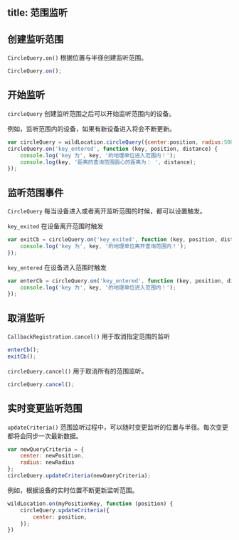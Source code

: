 title: 范围监听
---


## 创建监听范围
`CircleQuery.on()`  根据位置与半径创建监听范围。


```javascript
CircleQuery.on();
```
## 开始监听

`circleQuery` 创建监听范围之后可以开始监听范围内的设备。

例如，监听范围内的设备，如果有新设备进入将会不断更新。

```javascript
var circleQuery = wildLocation.circleQuery({center:position, radius:500});
circleQuery.on('key_entered', function (key, position, distance) {
    console.log('key 为', key, '的地理单位进入范围内！');
    console.log(key, '距离的查询范围圆心的距离为： ', distance);
});
```



## 监听范围事件

`CircleQuery` 每当设备进入或者离开监听范围的时候，都可以设置触发。

`key_exited` 在设备离开范围时触发

```javascript
var exitCb = circleQuery.on('key_exited', function (key, position, distance) {
    console.log('key 为', key, '的地理单位离开查询范围内！');
});

```

`key_entered` 在设备进入范围时触发

```javascript
var enterCb = circleQuery.on('key_entered', function (key, position, distance) {
    console.log('key 为', key, '的地理单位进入范围内！');
});

```

## 取消监听

`CallbackRegistration.cancel()` 用于取消指定范围的监听

```javascript
enterCb();
exitCb();
```

`circleQuery.cancel()` 用于取消所有的范围监听。

```javascript
circleQuery.cancel();
```

## 实时变更监听范围

`updateCriteria()` 范围监听过程中，可以随时变更监听的位置与半径。每次变更都将会同步一次最新数据。

```javascript
var newQueryCriteria = {
    center: newPosition,
    radius: newRadius
};
circleQuery.updateCriteria(newQueryCriteria);
```
例如，根据设备的实时位置不断更新监听范围。

```javascript
wildLocation.on(myPositionKey, function (position) {
    circleQuery.updateCriteria({
        center: position,
    });
})
```
